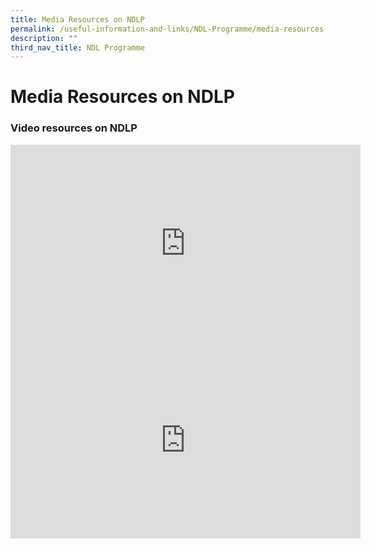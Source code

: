 ```yaml
---
title: Media Resources on NDLP
permalink: /useful-information-and-links/NDL-Programme/media-resources-on-ndlp
description: ""
third_nav_title: NDL Programme
---
```

# **Media Resources on NDLP**

### Video resources on NDLP

<iframe width="560" height="315" src="https://www.youtube.com/embed/3FKftVAU4eI" title="YouTube video player" frameborder="0" allow="accelerometer; autoplay; clipboard-write; encrypted-media; gyroscope; picture-in-picture" allowfullscreen></iframe>

<iframe width="560" height="315" src="https://www.youtube.com/embed/fsv_Lr4WHSk" title="YouTube video player" frameborder="0" allow="accelerometer; autoplay; clipboard-write; encrypted-media; gyroscope; picture-in-picture" allowfullscreen></iframe>